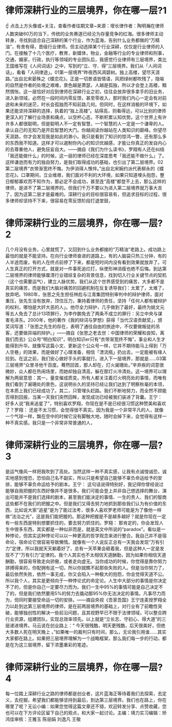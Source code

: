 # 律师深耕行业的三层境界，你在哪一层?1

☝ 点击上方头像或+关注，查看作者往期文章~来源：增长律作者：陶明瀚在律师人数突破60万的当下，传统的业务赛道已经沦为存量竞争的红海。很多律师主动转身，寻找到适合自己深耕的某个行业，作为蓝海，告别什么业务都做的“万精油”，有舍有得，晋级行业律师。但主动选择某个行业深耕，仅仅是行业律师的入门。在接触了十几个医疗，教育，新媒体，物业，金融等行业的专业律师和刑事，交通，婚家，行政，执行等领域的专业团队后，我感觉行业律师有三层境界，类比王国维写在《人间词话》之中，写到的“立、守、得”三层境界。我们从「人间词话」，看看「人间律途」。01第一层境界“昨夜西风凋碧树。独上高楼，望尽天涯路。”出自北宋晏殊之《蝶恋花》。正是一切景语皆情语，风把绿树都吹残了，隐喻的自然是作者的处境之艰难，景色越是萧瑟，人越是孤独，所以才会登上高楼，黯然惆怅。这一层恰好对应到律师在深耕行业之初，往往会放弃很多拿手的旧业务，进入新领域，必然在一段时间内零反馈，甚至零收入，那时我们内心一定会有对前途和未来的迷茫，时长会孤独而不知前路几何。但同时，在这样消极的环境下，如果还能坚持深耕的选择，执着的“独上高楼”。站得高，则看得远，可以比别的律师更深入的了解行业场景和痛点，以空杯心态，不断积累认知优势。这个世界上有许许多人都很聪明，但是聪明人不一定有智慧，一个智慧的人一定是一个谦卑的人。承认自己的无知乃是开启智慧的大门。你越阅读你越站在人类知识的巅峰。你望尽天涯路，你才会发现我是如此的渺小。我只是看到了知识的惊鸿一瞥，还有那么多的东西我不知道。这样才可以遏制你内心的知识优越感，才能让你真正的发自内心的去尊重他人，避免狂妄自大。——摘自《我们为什么读书》，罗翔有人还在纠结「我还能做什么」的时候，这一层的律师已经在深度思考「我还能不做什么」了。这样谦逊而有力的独自努力，是我们取得成功的基础，也引出了第二层境界。02第二层境界“衣带渐宽终不悔，为伊消得人憔悴。”出自北宋婉约派代表柳永的《蝶恋花》。口罩期间，立业维艰，我们面对不利的大环境，如果只知道埋头抱怨，整日郁郁寡欢而不知作为，那必定不会成功，甚至连“高楼”都登不上去，那么这样的律师，是进不了第二层境界的。但我们千万不要以为进入第二层境界就万事大吉了，因为这第二层才是最难的。深耕行业的目标很容易有，但追求目标的过程，很多律师却坚持不下来，很容易在零反馈阶段打退堂鼓，

# 律师深耕行业的三层境界，你在哪一层?2

几个月没有业务，心里就慌了，又回到什么业务都接的“万精油”老路上。成功路上最怕的就是不能坚持。在向行业律师奋进的道路上，有的人脑袋只热三分钟，有的人半途而废，有的人在终点前停了下来，都是短时间内没有看到效果就放弃了。可人生真正的打开方式，就是对一件事死追烂打，纵使形神消瘦也绝不后悔。到达第二层境界的律师能够厘清行业错综复杂的背景信息，找到切入行业关键节点的契机（这个也需要运气），建立人脉优势。我们从这个世界感受到的痛苦，大多都不是真实的痛苦，而是我们大脑对痛苦的回避机制在反复诱导我们：太累了，太难了，放弃吧。1980年，张思之先生担任林彪与江青集团特别审判中的辩护律师，面对重压，张先生没有放弃，顶住压力，秉持着律师的责任，坚持「任何人都有被辩护的权利，哪怕是大奸大恶的人」。他尽全力辩护，几乎做到了最好，最终为姚文元等五人免去了总计13项罪行，为李作鹏免去了两条不成立的罪行：另立中央与谋害毛泽东。2000年，他的著作《我的辩词与梦想》获得「当代汉语贡献奖」，颁奖词写道：「张思之先生的存在，表明了通往自由的旅途中，不仅要做叛徒的吊客，还要做异端的辩护。」——摘自《张思之老去世：中国律师的荣耀和良知，离我们而去》公众号“明白知识”，明白知识er只有“衣带渐宽终不悔”，事业和人生才能得到升华。就像写这篇小文、更新这个公众号一样，它并不期待能马上得到「万人空巷」的效果，而是做好了心理准备，相信「漂流瓶」扔出去，一定能被有缘人捡到。在这之前，我们安心做好手头的事就行。进入下一层境界，那就是……03第三层境界“众里寻他千百度。蓦然回首，那人却在，灯火阑珊处。”辛弃疾的词意很微妙，众人都在热闹场里，而她却独自清高，躲在那灯火冷清处。这一境界可以理解为两层意思：其一，量变催成质变。所有人都关注着灯火明亮处的事情，而唯有我们看到了阑珊处的景色，这说明长久的坚持已经让我们达到了明察秋毫的本领，在本质上我们已经成功了。其二，只管埋头赶路。我们不断地努力，而全然不顾能否得到回报，当某一天我们突然回眸，发现成功已经被我们装进了背囊。王宁： 好多人说“我来追星了”，特别喜欢罗翔，你现在是不是已经很习惯这种赞美和喜欢了？罗翔： 还是不太习惯，会觉得很不真实。因为我是一个非常平凡的人，就像一个气球一样，飘在空中的时候它没有脚触大地，随时会掉下来，会觉得有这样一种不真实感。我只是一个非常非常普通的人，

# 律师深耕行业的三层境界，你在哪一层?3

是运气像风一样把我吹到了高处。当然这样一种不真实感，让我有点诚惶诚恐，诚实地感到惶恐，恐怕自己名不副实，所以只是希望自己能够不辜负命运给予的安排，能够不辜负命运给予的剧本。王宁： 这句话说得特别好，我记得你曾经说过能够自我把握的东西好像并不是很多。我们可能会登上并非自己想选择的舞台，演出可能并不是我们选择的剧本，甚至我们能决定的事情、一生的贵人、我们的智商这些都不在我们的把握之中。但是我们又得去努力地抓到那些我们认为有价值的东西，比如说大家“追星”是为了能过法考，很多人喜欢罗老师可能是为了像他一样做“法治之光”，这是我们能把握的。那这种把握是不是越多越好？就是你现在一定有一些东西是特别想要抓住的，要去努力抓住的。罗翔： 那肯定的，你会发现人生中很多东西，其实都是一种似非而是，就是英文中所说的“paradox”。看似是一种悖论，但其实这种悖论可以以一种更高的哲学观念来进行整合。我自己并不是宿命论，宿命论它很容易导致懒惰。就像有一个人说反正总有一天我会发现“万有引力”定律，所以我就天天躺着好了，总有一天苹果会砸着我，但是这种人一定是发现不了“万有引力”定律的。我个人其实也不太相信天道酬勤，因为如果你相信天道酬勤，很容易导致走向骄傲，或者走向虚无。当你成功的时候，你觉得是靠你努力拼搏得来的，你配拥有这一切，所以你就瞧不起那些失败的人。但是当你努力了，最后依然失败，依然一事无成，你又会陷入一种极大的抱怨，你会觉得天道不公。所以我个人，其实是更倾向于一种悖论式的命定论。人生中大部分的事情是你决定不了的，但是你自己一定要尽力而为。我们一生中95%的事情可能是自己决定不了的，但是我们依然要用5%的努力去撬动那95%你无法决定的事情。凡事尽力而为，但同时要接受命运一切的安排。——摘自央视《吾家吾国》王宁连麦授罗翔全力以赴到达第三层境界的律师，是在前两层境界的基础上，对行业有了前瞻性突破，能够独创性的解决一些前沿问题，且其视野早已不限于法律领域，可以整合跨行业资源，组建团队，实现总效率领先。以上就是“立长志、守初心、得大道”的三层递进境界。马云说在创业路上：“ 今天很残酷，明天更残酷，后天很美好，但绝大多数人死在明天晚上 。”如果唯一的裁判只有时间，那么，无论我引用谁……其实大家都在路上。如果把三层境界理解为一个战略框架，那么我们每一步的行动，都是在为这三层境界，留下浓墨重彩的笔迹。

# 律师深耕行业的三层境界，你在哪一层?4

每一位踏上深耕行业之路的律师都是创业者，这片蓝海正等待着我们去探索，去定义，去挖掘，希望我们都能够坚持到最后，到达第三层境界。我们也在路上，你在哪里了呢？无讼小编：如果您觉得这篇文章还不错，欢迎转发分享、点赞收藏，您也可以在下方评论区留下自己的观点，和大家一起讨论。主编：靖力实习编辑：矫鸿佳审核：王雅玉 陈丽娟 刘逸凡 王敬

